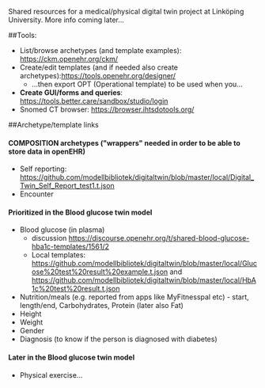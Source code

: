Shared resources for a medical/physical digital twin project at Linköping University. More info coming later...

##Tools:
* List/browse archetypes (and template examples): https://ckm.openehr.org/ckm/
* Create/edit templates (and if needed also create archetypes):https://tools.openehr.org/designer/
    * ...then export OPT (Operational template) to be used when you...
* **Create GUI/forms and queries**: https://tools.better.care/sandbox/studio/login
* Snomed CT browser: https://browser.ihtsdotools.org/

##Archetype/template links 

#### COMPOSITION archetypes ("wrappers" needed in order to be able to store data in openEHR)
* Self reporting: https://github.com/modellbibliotek/digitaltwin/blob/master/local/Digital_Twin_Self_Report_test1.t.json
* Encounter

#### Prioritized in the Blood glucose twin model
* Blood glucose (in plasma)
    * discussion https://discourse.openehr.org/t/shared-blood-glucose-hba1c-templates/1561/2
    * Local templates: https://github.com/modellbibliotek/digitaltwin/blob/master/local/Glucose%20test%20result%20example.t.json and https://github.com/modellbibliotek/digitaltwin/blob/master/local/HbA1c%20test%20result.t.json
* Nutrition/meals (e.g. reported from apps like MyFitnesspal etc) - start, length/end, Carbohydrates, Protein (later also Fat)
* Height
* Weight
* Gender
* Diagnosis (to know if the person is diagnosed with diabetes)

#### Later in the Blood glucose twin model
* Physical exercise... 

